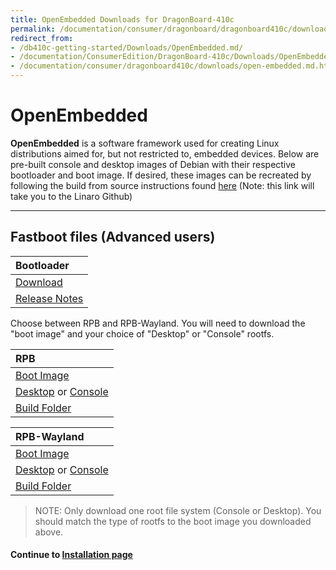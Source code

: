 ```yaml
---
title: OpenEmbedded Downloads for DragonBoard-410c
permalink: /documentation/consumer/dragonboard/dragonboard410c/downloads/open-embedded.md.html
redirect_from:
- /db410c-getting-started/Downloads/OpenEmbedded.md/
- /documentation/ConsumerEdition/DragonBoard-410c/Downloads/OpenEmbedded.md.html
- /documentation/consumer/dragonboard410c/downloads/open-embedded.md.html
---
```

# OpenEmbedded

**OpenEmbedded** is a software framework used for creating Linux distributions aimed for, but not restricted to, embedded devices. Below are pre-built console and desktop images of Debian with their respective bootloader and boot image. If desired, these images can be recreated by following the build from source instructions found [here](https://github.com/Linaro/documentation/blob/master/Reference-Platform/CECommon/OE.md) (Note: this link will take you to the Linaro Github)

***

## Fastboot files (Advanced users)

| Bootloader                                                                                                                              |
|:----------------------------------------------------------------------------------------------------------------------------------------|
| [Download](http://releases.linaro.org/96boards/dragonboard410c/linaro/rescue/latest/dragonboard410c_bootloader_emmc_linux-*.zip)        |
| [Release Notes](http://releases.linaro.org/96boards/dragonboard410c/linaro/rescue/latest/)      |

Choose between RPB and RPB-Wayland. You will need to download the "boot image" and your choice of "Desktop" or "Console" rootfs.

| RPB                                                                                                                                     |
|:----------------------------------------------------------------------------------------------------------------------------------------|
| [Boot Image](https://releases.linaro.org/96boards/dragonboard410c/linaro/openembedded/latest/rpb/boot--*-dragonboard-410c-*.img)                                                                                                               |
| [Desktop](https://releases.linaro.org/96boards/dragonboard410c/linaro/openembedded/latest/rpb/rpb-desktop-image-dragonboard-410c-*.rootfs.ext4.gz) or [Console](https://releases.linaro.org/96boards/dragonboard410c/linaro/openembedded/latest/rpb/rpb-console-image-dragonboard-410c-*.rootfs.ext4.gz)                                                       |
| [Build Folder](https://releases.linaro.org/96boards/dragonboard410c/linaro/openembedded/latest/)                         |

| RPB-Wayland                                                                                                                             |
|:----------------------------------------------------------------------------------------------------------------------------------------|
| [Boot Image](https://releases.linaro.org/96boards/dragonboard410c/linaro/openembedded/latest/rpb-wayland/boot--*-dragonboard-410c-*.img)                                                                                                               |
| [Desktop](https://releases.linaro.org/96boards/dragonboard410c/linaro/openembedded/latest/rpb-wayland/rpb-weston-image-dragonboard-410c-*.rootfs.ext4.gz) or [Console](https://releases.linaro.org/96boards/dragonboard410c/linaro/openembedded/latest/rpb-wayland/rpb-console-image-dragonboard-410c-*.rootfs.ext4.gz)                                               |
| [Build Folder](https://releases.linaro.org/96boards/dragonboard410c/linaro/openembedded/latest/)                 |

> NOTE: Only download one root file system (Console or Desktop). You should match the type of rootfs to the boot image you downloaded above.

#### Continue to [Installation page](../installation/)
